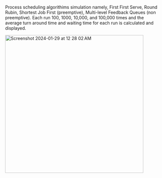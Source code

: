 Process scheduling algorithims simulation namely, First First Serve, Round Rubin, Shortest Job First (preemptive), Multi-level Feedback Queues (non preemptive). Each run 100, 1000, 10,000, and 100,000 times and the average turn around time and waiting time for each run is calculated and displayed. 

<img width="446" alt="Screenshot 2024-01-29 at 12 28 02 AM" src="https://github.com/BelalHmeidat/OS-Project-Process-Scheduling/assets/26521613/ed9fca07-7c16-47e1-930f-53880792b7b8">
